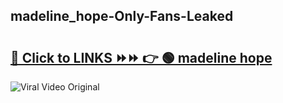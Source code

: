 
 ## madeline_hope-Only-Fans-Leaked

# <h2><a href="https://clipsfans.com/madeline_hope&ref=git">🔗 Click to LINKS ⏩⏩ 👉 🟢 madeline hope </a></h2>

<a href="https://clipsfans.com/madeline_hope&ref=git" rel="nofollow" data-target="animated-image.originalLink"><img src="https://i.ibb.co.com/xMMVF88/686577567.gif" alt="Viral Video Original" style="max-width: 100%; display: inline-block;" data-target="animated-image.originalImage"></a>

